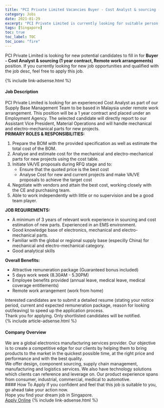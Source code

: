 ```yaml
---
title: "PCI Private Limited Vacancies Buyer - Cost Analyst & sourcing (1 year contract, Remote work arrangements)" 
category: Jobs 
date: 2021-01-29 
excerpt: "PCI Private Limited is currently looking for suitable person to fill in the Buyer - Cost Analyst & sourcing (1 year contract, Remote work arrangements) which positioned at Singapore" 
tags: [Singapore] 
toc: true 
toc_label: TOC 
toc_icon: "fire" 
--- 
```


<p>PCI Private Limited is looking for new potential candidates to fill in for <b>Buyer - Cost Analyst & sourcing (1 year contract, Remote work arrangements)</b> position. If you currently looking for new job opportunities and qualified with the job desc, feel free to apply this job.
</p>{% include link-adsense.html %} 
<div><div><h4>Job Description</h4></div><div><div><span><div><div>PCI Private Limited is looking for an experienced Cost Analyst as part of our Supply Base Management Team to be based in Malaysia under remote work arrangement. This position will be a 1 year contract and placed under an Employment Agency. The selected candidate will directly report to our Assistant Vice President, Material Operations and will handle&#160;mechanical and electro-mechanical parts for new projects.</div><div><strong>PRIMARY ROLES &amp; RESPONSIBILITIES:</strong></div><div><div><ol><li>Prepare the BOM with the provided specification as well as estimate the total cost of the BOM.</li><li>Analyse and estimate cost for the mechanical and electro-mechanical parts for new projects using the cost table.</li><li>Initiate VA/VE proposals during RFQ stage and to:&#160;<ul><li>Ensure that the quoted price is the best cost&#160;</li><li>Analyse Cost for new and current projects and make VA/VE proposals to achieve the target cost&#160;</li></ul></li><li>Negotiate with vendors and attain the best cost, working closely with the CE and purchasing team.&#160;</li><li>Able to work independently with little or no supervision and be a good team player.&#160;</li></ol></div></div><div><strong>JOB REQUIREMENTS:</strong></div><ul><li>A minimum of 3 years of relevant work experience in sourcing and cost estimation of new parts. Experienced in an EMS&#160;environment.</li><li>Good knowledge base of electronics, mechanical and electro-mechanical parts.</li><li>Familiar with the global or regional supply base (especilly China) for mechanical and electro-mechanical category.</li><li>Good analytical skills&#160;</li></ul><div><div><strong>Overall Benefits:</strong></div><ul><li>Attractive remuneration package (Guaranteed bonus included)</li><li>5 days work week (8.30AM - 5.30PM)</li><li>Employee benefits provided (annual leave, medical leave, medical coverage entitlements)</li><li>Remote work arrangement (work from home)</li></ul><div>Interested candidates are to submit a detailed resume (stating your notice period, current and expected remuneration package, reason for looking out/leaving) to speed up the application process.</div><div>Thank you for applying. Only shortlisted candidates will be notified.</div></div></div></span></div></div></div> 
{% include article-adsense.html %} 
<div><div><h4>Company Overview</h4></div><div><div><span><div><div>
<div>
<div>
<div>We are a global electronics manufacturing services provider. Our objective is to create a competitive edge for our clients by helping them to bring products to the market in the quickest possible time, at the right price and performance and with the best quality.</div>
<div>We offer design, component sourcing, supply chain management, manufacturing and logistics services. We also have technology solutions which clients can reference and leverage on. Our product experience spans from consumer, industrial, commercial, medical to automotive.</div>
</div>
</div>
</div></div></span></div></div></div> 
#### How To Apply 
If you confident and feel that this job is suitable to you, go ahead take your action now. <br/> 
Hope you find your dream job in Singapore. <br/> 
<a href="https://www.jobstreet.com.my/en/job/buyer-cost-analyst-sourcing-1-year-contract-remote-work-arrangements-8325818/origin/sg?jobId=jobstreet-sg-job-8325818&sectionRank=30&token=0~f9d6ce33-3a8d-449d-9f1d-cd6167f84a81&fr=SRP%20View%20In%20New%20Ta" class="btn btn--info" target="_blank" rel="nofollow noopenner">Apply Online</a> 
{% include link-adsense.html %} 